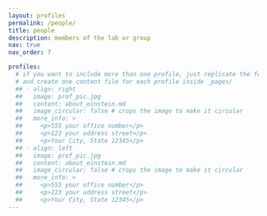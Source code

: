 ```yaml
---
layout: profiles
permalink: /people/
title: people
description: members of the lab or group
nav: true
nav_order: 7

profiles:
  # if you want to include more than one profile, just replicate the following block
  # and create one content file for each profile inside _pages/
  ## - align: right
  ##   image: prof_pic.jpg
  ##   content: about_einstein.md
  ##   image_circular: false # crops the image to make it circular
  ##   more_info: >
  ##     <p>555 your office number</p>
  ##     <p>123 your address street</p>
  ##     <p>Your City, State 12345</p>
  ## - align: left
  ##   image: prof_pic.jpg
  ##   content: about_einstein.md
  ##   image_circular: false # crops the image to make it circular
  ##   more_info: >
  ##     <p>555 your office number</p>
  ##     <p>123 your address street</p>
  ##     <p>Your City, State 12345</p>
---
```

